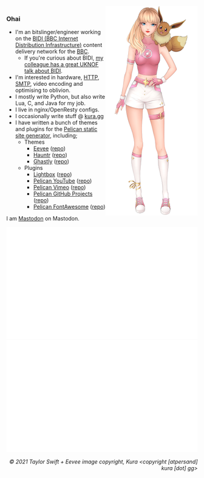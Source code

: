 <img align="right" alt="© 2021 Taylor Swift + Eevee image copyright, kura [atpersand] kura [dot] gg" title="© 2021 Taylor Swift + Eevee image copyright, kura [atpersand] kura [dot] gg" src="https://github.com/kura/kura/raw/main/tayloreevee.png" />

### Ohai

* I'm an bitslinger/engineer working on the [BIDI (BBC Internet Distribution Infrastructure)](https://www.bbc.co.uk/blogs/internet/entries/8c6c2414-df7a-4ad7-bd2e-dbe481da3633) content delivery network for the [BBC](https://bbc.co.uk/).
  * If you're curious about BIDI, [my colleague has a great UKNOF talk about BIDI](https://www.youtube.com/watch?v=nzk-hFHfZ2I).
* I'm interested in hardware, [HTTP](https://kura.gg/tag/nginx/), [SMTP](https://kura.gg/blackhole/), video encoding and optimising to oblivion.
* I mostly write Python, but also write Lua, C, and Java for my job.
* I live in nginx/OpenResty configs.
* I occasionally write stuff @ [kura.gg](https://kura.gg/)
* I have written a bunch of themes and plugins for the [Pelican static site generator](https://github.com/getpelican/pelican), including;
  * Themes
    * [Eevee](https://kura.gg/eevee) ([repo](https://github.com/kura/eevee))
    * [Hauntr](https://kura.gg/hauntr) ([repo](https://github.com/kura/hauntr))
    * [Ghastly](https://kura.gg/ghastly) ([repo](https://github.com/kura/ghastly))
  * Plugins
    * [Lightbox](https://kura.gg/lightbox) ([repo](https://github.com/kura/lightbox))
    * [Pelican YouTube](https://kura.gg/pelican-youtube) ([repo](https://github.com/kura/pelican_youtube))
    * [Pelican Vimeo](https://kura.gg/pelican-vimeo) ([repo](https://github.com/kura/pelican_vimeo))
    * [Pelican GitHub Projects](https://kura.gg/pelican-githubprojects) ([repo](https://github.com/kura/pelican-githubprojects))
    * [Pelican FontAwesome](https://kura.gg/pelican-fontawesome) ([repo](https://github.com/kura/pelican-fontawesome))

I am <a rel="me" href="@kura@noc.social">Mastodon</a> on Mastodon.

![](https://github.com/kura/kura/raw/main/overview.svg)
![](https://github.com/kura/kura/raw/main/languages.svg)


<div align="right"><em>© 2021 Taylor Swift + Eevee image copyright, Kura &lt;copyright [atpersand] kura [dot] gg&gt;</em></div>
